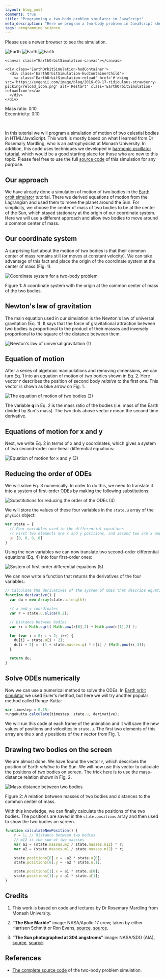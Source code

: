 ```yaml
---
layout: blog_post
comments: true
title: "Programming a two-body problem simulator in JavaScript"
meta_description: "Here we program a two-body problem in JavaScript showing two bodies rotationg about the common center of mass."
tags: programming science
---
```


<link rel="stylesheet" href="/css/2018/two-body-problem-simulator.css">

<!-- Message shown in old browsers. -->
  <p id="EarthOrbitSimulation-notSupportedMessage" class="EarthOrbitSimulation-alert EarthOrbitSimulation-isHiddenBlock">Please use a newer browser to see the simulation.</p>

<div class="EarthOrbitSimulation-container isFullScreenWide isUnselectable">
    <img src='https://evgenii.com/image/blog/2018-08-17-two-body-problem-simulator/sun.png' alt='Earth' class='EarthOrbitSimulation-sun'>
    <img src='https://evgenii.com/image/blog/2018-08-17-two-body-problem-simulator/earth.png' alt='Earth' class='EarthOrbitSimulation-earth'>
    <img src='https://evgenii.com/image/blog/2018-08-17-two-body-problem-simulator/center_of_mass.png' alt='Earth' class='EarthOrbitSimulation-centerOfMass'>

    <canvas class="EarthOrbitSimulation-canvas"></canvas>

    <div class='EarthOrbitSimulation-hudContainer'>
      <div class='EarthOrbitSimulation-hudContainerChild'>
        <a class='EarthOrbitSimulation-reload' href='#'><img src='https://evgenii.com/image/blog/2016-09-17-ridiculous-strawberry-picking/reload_icon.png' alt='Restart' class='EarthOrbitSimulation-reloadIcon'></a>
      </div>
    </div>
</div>

<div class='EarthOrbitSimulation-isTextCentered EarthOrbitSimulation-hasTopMarginNormal EarthOrbitSimulation-hasNegativeBottomMarginNormal isUnselectable'>
  Mass ratio: <span class='EarthOrbitSimulation-sunsMass'>0.10</span>
</div>

<div class="SickSlider EarthOrbitSimulation-massSlider isUnselectable" >
  <div class="SickSlider-stripe"></div>
  <div class="SickSlider-head"></div>
</div>

<div class='EarthOrbitSimulation-isTextCentered EarthOrbitSimulation-hasTopMarginNormal EarthOrbitSimulation-hasNegativeBottomMarginNormal isUnselectable'>
  Eccentricity: <span class='EarthOrbitSimulation-eccentricity'>0.10</span>
</div>

<div class="SickSlider EarthOrbitSimulation-eccentricitySlider isUnselectable" >
  <div class="SickSlider-stripe"></div>
  <div class="SickSlider-head"></div>
</div>

<p class='EarthOrbitSimulation-debugOutput'></p>

<script src="/js/2018/two-body-problem-simulator.js"></script>

<br>

In this tutorial we will program a simulation of motion of two celestial bodies in HTML/JavaScript. This work is mostly based on what I learned from Dr Rosemary Mardling, who is an astrophysicist at Monash University. In addition, this code uses techniques we developed in [harmonic oscillator tutorial](/blog/programming-harmonic-oscillator/), which would be a good starting place for those who are new to this topic. Please feel free to use the full [source code](/files/2018/08/two-body-problem-simulator/the_complete_code/) of this simulation for any purpose.


## Our approach

We have already done a simulation of motion of two bodies in the [Earth orbit simulator](/blog/earth-orbit-simulation/) tutorial. There we derived equations of motion from the Lagrangian and used them to move the planet around the Sun. For simplicity, we choose the center of mass of two bodies to be at the center of the Sun, which stayed stationary at the origin of our coordinate system. Here we will use a different approach and allow two bodies to move around a common center of mass.

## Our coordinate system

A surprising fact about the motion of two bodies is that their common center of mass remains still (or moves at constant velocity). We can take advantage of this fact and place the origin of the coordinate system at the center of mass (Fig. 1).

<div class='isTextCentered'>
  <img class='isMax400PxWide' src='/image/blog/2018-08-17-two-body-problem-simulator/0010_coordinate_system.jpg' alt='Coordinate system for a two-body problem'>
  <p>Figure 1: A coordinate system with the origin at the common center of mass of the two bodies.</p>
</div>

## Newton's law of gravitation

The main equation used in our simulation is the Newton's law of universal gravitation (Eq. 1). It says that the force of gravitational attraction between two bodies is proportional to the product of their masses and inversely proportional to the square of the distance between them.

<div class='Equation isTextCentered'>
  <span></span>
  <span>
    <img class='isMax150PxWide' src='/image/blog/2018-08-17-two-body-problem-simulator/0020_newtons_law_of_gravitation.png' alt="Newton's law of universal gravitation">
  </span>
  <span>(1)</span>
</div>

## Equation of motion

After a series of algebraic manipulations and removing dimensions, we can turn Eq. 1 into an equation of motion of two bodies shown in Eq. 2. Here vector **r** describes the position of second body *relative to* the first one. This vector is shown as blue arrow on Fig. 1.

<div class='Equation isTextCentered'>
  <span></span>
  <span>
    <img class='isMax150PxWide' src='/image/blog/2018-08-17-two-body-problem-simulator/0030_equation_of_motion_of_two_bodies.png' alt='The equation of motion of two bodies'>
  </span>
  <span>(2)</span>
</div>

The variable **q** in Eq. 2 is the mass ratio of the bodies (i.e. mass of the Earth divided by Sun's mass). The two dots above vector **r** mean the second time derivative.


## Equations of motion for x and y

Next, we write Eq. 2 in terms of x and y coordinates, which gives a system of two second-order non-linear differential equations:

<div class='Equation isTextCentered'>
  <span></span>
  <span>
    <img class='isMax150PxWide' src='/image/blog/2018-08-17-two-body-problem-simulator/0040_equation_of_motion_for_x_and_y.png' alt='Equation of motion for x and y'>
  </span>
  <span>(3)</span>
</div>

## Reducing the order of ODEs

We will solve Eq. 3 numerically. In order to do this, we need to translate it into a system of first-order ODEs by making the following substitutions:

<div class='Equation isTextCentered'>
  <span></span>
  <span>
    <img class='isMax80PxWide' src='/image/blog/2018-08-17-two-body-problem-simulator/0050_substitutions_ode_reducing_order.png' alt='Substitutions for reducing the order of the ODEs'>
  </span>
  <span>(4)</span>
</div>

We will store the values of these four variables in the `state.u` array of the `physics` object:

```JavaScript
var state = {
  // Four variables used in the differential equations
  // First two elements are x and y positions, and second two are x and y components of velocity
  u: [0, 0, 0, 0]
}
```

Using the new variables we can now translate two second-order differential equations (Eq. 4) into four first-order ones:

<div class='Equation isTextCentered'>
  <span></span>
  <span>
    <img class='isMax150PxWide' src='/image/blog/2018-08-17-two-body-problem-simulator/0060_syste_of_odes.png' alt='System of first-order differential equations'>
  </span>
  <span>(5)</span>
</div>

We can now write a function that returns the derivatives of the four variables:

```JavaScript
// Calculate the derivatives of the system of ODEs that describe equation of motion of two bodies
function derivative() {
  var du = new Array(state.u.length);

  // x and y coordinates
  var r = state.u.slice(0,2);

  // Distance between bodies
  var rr = Math.sqrt( Math.pow(r[0],2) + Math.pow(r[1],2) );

  for (var i = 0; i < 2; i++) {
    du[i] = state.u[i + 2];
    du[i + 2] = -(1 + state.masses.q) * r[i] / (Math.pow(rr,3));
  }

  return du;
}
```

## Solve ODEs numerically

Now we can use a numerical method to solve the ODEs. In [Earth orbit simulator](/blog/earth-orbit-simulation/) we used Euler's method, but here we will try another popular method called Runge-Kutta:

```JavaScript
var timestep = 0.15;
rungeKutta.calculate(timestep, state.u, derivative);
```

We will run this code at each frame of the animation and it will save the new values of positions and velocities in `state.u`. The first two elements of this array are the x and y positions of the **r** vector from Fig. 1.



## Drawing two bodies on the screen

We are almost done. We have found the vector **r**, which describes the position of Earth *relative* to the Sun. We will now use this vector to calculate the positions of two bodies on screen. The trick here is to use the mass-distance relation shown in Fig. 2.


<div class='isTextCentered'>
  <img class='isMax400PxWide' src='/image/blog/2018-08-17-two-body-problem-simulator/0070_mass_distance_relation.jpg' alt='Mass-distance between two bodies'>
  <p>Figure 2: A relation between masses of two bodies and distances to the common center of mass.</p>
</div>

With this knowledge, we can finally calculate the positions of the two bodies. The positions are saved in the `state.positions` array and then used to show the two bodies on screen.

```JavaScript
function calculateNewPosition() {
    r = 1; // Distance between two bodies
    // m12 is the sum of two massses
    var a1 = (state.masses.m2 / state.masses.m12) * r;
    var a2 = (state.masses.m1 / state.masses.m12) * r;

    state.positions[0].x = -a2 * state.u[0];
    state.positions[0].y = -a2 * state.u[1];

    state.positions[1].x = a1 * state.u[0];
    state.positions[1].y = a1 * state.u[1];
}
```



## Credits

1. This work is based on code and lectures by Dr Rosemary Mardling from Monash University.

1. **"The Blue Marble"** image: NASA/Apollo 17 crew; taken by either Harrison Schmitt or Ron Evans, [source](http://www.nasa.gov/images/content/115334main_image_feature_329_ys_full.jpg), [source](https://commons.wikimedia.org/wiki/File:The_Earth_seen_from_Apollo_17.jpg).

1. **"The Sun photographed at 304 angstroms"** image: NASA/SDO (AIA), [source](http://sdo.gsfc.nasa.gov/assets/img/browse/2010/08/19/20100819_003221_4096_0304.jpg), [source](https://commons.wikimedia.org/wiki/File:The_Sun_by_the_Atmospheric_Imaging_Assembly_of_NASA%27s_Solar_Dynamics_Observatory_-_20100819.jpg).

## References

* [The complete source code](/files/2018/08/two-body-problem-simulator/the_complete_code/) of the two-body problem simulation.
